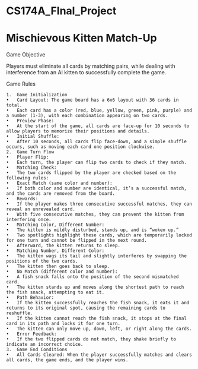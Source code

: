 # CS174A_FInal_Project

# Mischievous Kitten Match-Up

Game Objective

Players must eliminate all cards by matching pairs, while dealing with interference from an AI kitten to successfully complete the game.

Game Rules

	1.	Game Initialization
	•	Card Layout: The game board has a 6x6 layout with 36 cards in total.
	•	Each card has a color (red, blue, yellow, green, pink, purple) and a number (1-3), with each combination appearing on two cards.
	•	Preview Phase:
	•	At the start of the game, all cards are face-up for 10 seconds to allow players to memorize their positions and details.
	•	Initial Shuffle:
	•	After 10 seconds, all cards flip face-down, and a simple shuffle occurs, such as moving each card one position clockwise.
	2.	Game Turn Flow
	•	Player Flip:
	•	Each turn, the player can flip two cards to check if they match.
	•	Matching Check:
	•	The two cards flipped by the player are checked based on the following rules:
	•	Exact Match (same color and number):
	•	If both color and number are identical, it’s a successful match, and the cards are removed from the board.
	•	Rewards:
	•	If the player makes three consecutive successful matches, they can reveal an unrevealed card.
	•	With five consecutive matches, they can prevent the kitten from interfering once.
	•	Matching Color, Different Number:
	•	The kitten is mildly disturbed, stands up, and is “woken up.”
	•	Two spotlights highlight these cards, which are temporarily locked for one turn and cannot be flipped in the next round.
	•	Afterward, the kitten returns to sleep.
	•	Matching Number, Different Color:
	•	The kitten wags its tail and slightly interferes by swapping the positions of the two cards.
	•	The kitten then goes back to sleep.
	•	No Match (different color and number):
	•	A fish snack falls onto the position of the second mismatched card.
	•	The kitten stands up and moves along the shortest path to reach the fish snack, attempting to eat it.
	•	Path Behavior:
	•	If the kitten successfully reaches the fish snack, it eats it and returns to its original spot, causing the remaining cards to reshuffle.
	•	If the kitten cannot reach the fish snack, it stops at the final card in its path and locks it for one turn.
	•	The kitten can only move up, down, left, or right along the cards.
	•	Error Feedback:
	•	If the two flipped cards do not match, they shake briefly to indicate an incorrect choice.
	3.	Game End Conditions
	•	All Cards Cleared: When the player successfully matches and clears all cards, the game ends, and the player wins.